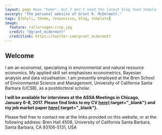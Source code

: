 ```yaml
---
layout: page #was "home", but I don't need the latest blog feed template on the homepage
excerpt: "The personal website of Grant R. McDermott."
tags: [Jekyll, theme, responsive, blog, template]
image:
  feature: rallarvegen-crop.jpg
  credit: "@grant_mcdermott"
  creditlink: https://twitter.com/grant_mcdermott
---
```


## Welcome

I am an economist, specialising in environmental and natural resource economics. My applied skill set emphasises econometrics, Bayesian analysis and data vizualisation. I am presently employed at the Bren School of Environmental Science and Management, University of California Santa Barbara (UCSB), as a postdoctoral scholar.

**I will be available for interviews at the ASSA Meetings in Chicago, January 6-8, 2017. Please find links to my CV [here](https://drive.google.com/file/d/0B6AgOxtQA9dTa25tZm9GNkZxNWc/edit?usp=sharing){:target="_blank"} and my job market paper [here](https://drive.google.com/file/d/0B6AgOxtQA9dTaWcxdHpsNE5wdjA/view?usp=sharing){:target="_blank"}.**

Please feel free to contact me at the links provided on this website, or at the following address: Bren Hall 4508, University of California Santa Barbara, Santa Barbara, CA 93106-5131, USA

<!--
<p class="rss-subscribe">Subscribe <a href="{{ "/feed.xml" | prepend: site.baseurl }}" target="_blank">via RSS</a>.</p>
-->
